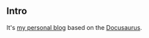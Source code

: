 ## Intro

It's [my personal blog](https://markshawn.com) based on the [Docusaurus](https://github.com/facebook/docusaurus).

 
